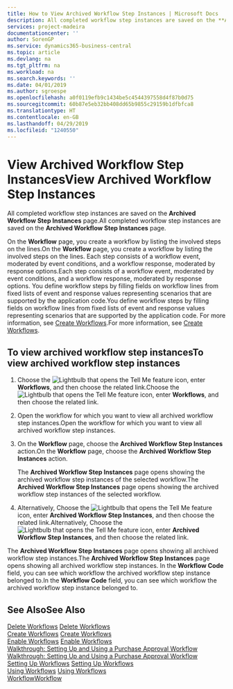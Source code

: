```yaml
---
title: How to View Archived Workflow Step Instances | Microsoft Docs
description: All completed workflow step instances are saved on the **Archived Workflow Step Instances** page.
services: project-madeira
documentationcenter: ''
author: SorenGP
ms.service: dynamics365-business-central
ms.topic: article
ms.devlang: na
ms.tgt_pltfrm: na
ms.workload: na
ms.search.keywords: ''
ms.date: 04/01/2019
ms.author: sgroespe
ms.openlocfilehash: a0f0119efb9c1434be5c4544397558d4f87b0d75
ms.sourcegitcommit: 60b87e5eb32bb408dd65b9855c29159b1dfbfca8
ms.translationtype: HT
ms.contentlocale: en-GB
ms.lasthandoff: 04/29/2019
ms.locfileid: "1240550"
---
```

# <a name="view-archived-workflow-step-instances"></a><span data-ttu-id="9856c-103">View Archived Workflow Step Instances</span><span class="sxs-lookup"><span data-stu-id="9856c-103">View Archived Workflow Step Instances</span></span>
<span data-ttu-id="9856c-104">All completed workflow step instances are saved on the **Archived Workflow Step Instances** page.</span><span class="sxs-lookup"><span data-stu-id="9856c-104">All completed workflow step instances are saved on the **Archived Workflow Step Instances** page.</span></span>  

 <span data-ttu-id="9856c-105">On the **Workflow** page, you create a workflow by listing the involved steps on the lines.</span><span class="sxs-lookup"><span data-stu-id="9856c-105">On the **Workflow** page, you create a workflow by listing the involved steps on the lines.</span></span> <span data-ttu-id="9856c-106">Each step consists of a workflow event, moderated by event conditions, and a workflow response, moderated by response options.</span><span class="sxs-lookup"><span data-stu-id="9856c-106">Each step consists of a workflow event, moderated by event conditions, and a workflow response, moderated by response options.</span></span> <span data-ttu-id="9856c-107">You define workflow steps by filling fields on workflow lines from fixed lists of event and response values representing scenarios that are supported by the application code.</span><span class="sxs-lookup"><span data-stu-id="9856c-107">You define workflow steps by filling fields on workflow lines from fixed lists of event and response values representing scenarios that are supported by the application code.</span></span> <span data-ttu-id="9856c-108">For more information, see [Create Workflows](across-how-to-create-workflows.md).</span><span class="sxs-lookup"><span data-stu-id="9856c-108">For more information, see [Create Workflows](across-how-to-create-workflows.md).</span></span>  

## <a name="to-view-archived-workflow-step-instances"></a><span data-ttu-id="9856c-109">To view archived workflow step instances</span><span class="sxs-lookup"><span data-stu-id="9856c-109">To view archived workflow step instances</span></span>  
1.  <span data-ttu-id="9856c-110">Choose the ![Lightbulb that opens the Tell Me feature](media/ui-search/search_small.png "Tell me what you want to do") icon, enter **Workflows**, and then choose the related link.</span><span class="sxs-lookup"><span data-stu-id="9856c-110">Choose the ![Lightbulb that opens the Tell Me feature](media/ui-search/search_small.png "Tell me what you want to do") icon, enter **Workflows**, and then choose the related link.</span></span>  
2.  <span data-ttu-id="9856c-111">Open the workflow for which you want to view all archived workflow step instances.</span><span class="sxs-lookup"><span data-stu-id="9856c-111">Open the workflow for which you want to view all archived workflow step instances.</span></span>  
3.  <span data-ttu-id="9856c-112">On the **Workflow** page, choose the **Archived Workflow Step Instances** action.</span><span class="sxs-lookup"><span data-stu-id="9856c-112">On the **Workflow** page, choose the **Archived Workflow Step Instances** action.</span></span>  

    <span data-ttu-id="9856c-113">The **Archived Workflow Step Instances** page opens showing the archived workflow step instances of the selected workflow.</span><span class="sxs-lookup"><span data-stu-id="9856c-113">The **Archived Workflow Step Instances** page opens showing the archived workflow step instances of the selected workflow.</span></span>  
4.  <span data-ttu-id="9856c-114">Alternatively, Choose the ![Lightbulb that opens the Tell Me feature](media/ui-search/search_small.png "Tell me what you want to do") icon, enter **Archived Workflow Step Instances**, and then choose the related link.</span><span class="sxs-lookup"><span data-stu-id="9856c-114">Alternatively, Choose the ![Lightbulb that opens the Tell Me feature](media/ui-search/search_small.png "Tell me what you want to do") icon, enter **Archived Workflow Step Instances**, and then choose the related link.</span></span>  

<span data-ttu-id="9856c-115">The **Archived Workflow Step Instances** page opens showing all archived workflow step instances.</span><span class="sxs-lookup"><span data-stu-id="9856c-115">The **Archived Workflow Step Instances** page opens showing all archived workflow step instances.</span></span> <span data-ttu-id="9856c-116">In the **Workflow Code** field, you can see which workflow the archived workflow step instance belonged to.</span><span class="sxs-lookup"><span data-stu-id="9856c-116">In the **Workflow Code** field, you can see which workflow the archived workflow step instance belonged to.</span></span>  

## <a name="see-also"></a><span data-ttu-id="9856c-117">See Also</span><span class="sxs-lookup"><span data-stu-id="9856c-117">See Also</span></span>  
 <span data-ttu-id="9856c-118">[Delete Workflows](across-how-to-delete-workflows.md) </span><span class="sxs-lookup"><span data-stu-id="9856c-118">[Delete Workflows](across-how-to-delete-workflows.md) </span></span>  
 <span data-ttu-id="9856c-119">[Create Workflows](across-how-to-create-workflows.md) </span><span class="sxs-lookup"><span data-stu-id="9856c-119">[Create Workflows](across-how-to-create-workflows.md) </span></span>  
 <span data-ttu-id="9856c-120">[Enable Workflows](across-how-to-enable-workflows.md) </span><span class="sxs-lookup"><span data-stu-id="9856c-120">[Enable Workflows](across-how-to-enable-workflows.md) </span></span>  
 <span data-ttu-id="9856c-121">[Walkthrough: Setting Up and Using a Purchase Approval Workflow](walkthrough-setting-up-and-using-a-purchase-approval-workflow.md) </span><span class="sxs-lookup"><span data-stu-id="9856c-121">[Walkthrough: Setting Up and Using a Purchase Approval Workflow](walkthrough-setting-up-and-using-a-purchase-approval-workflow.md) </span></span>  
 <span data-ttu-id="9856c-122">[Setting Up Workflows](across-set-up-workflows.md) </span><span class="sxs-lookup"><span data-stu-id="9856c-122">[Setting Up Workflows](across-set-up-workflows.md) </span></span>  
 <span data-ttu-id="9856c-123">[Using Workflows](across-use-workflows.md) </span><span class="sxs-lookup"><span data-stu-id="9856c-123">[Using Workflows](across-use-workflows.md) </span></span>  
 [<span data-ttu-id="9856c-124">Workflow</span><span class="sxs-lookup"><span data-stu-id="9856c-124">Workflow</span></span>](across-workflow.md)
